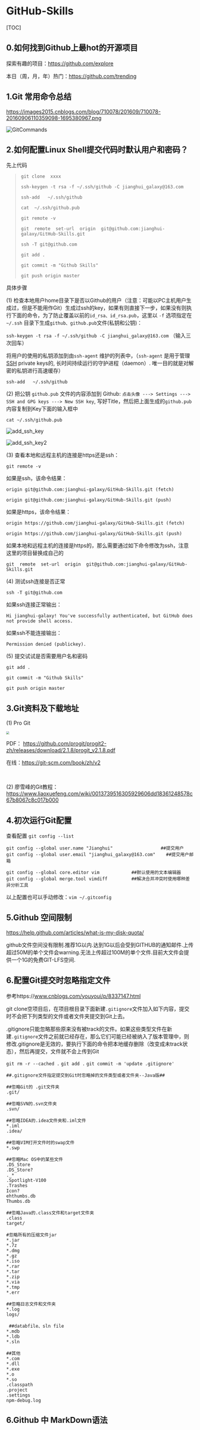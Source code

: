 # GitHub-Skills



[TOC]

## 0.如何找到Github上最hot的开源项目

探索有趣的项目：https://github.com/explore

本日（周，月，年）热门：https://github.com/trending





## 1.Git 常用命令总结

 https://images2015.cnblogs.com/blog/710078/201609/710078-20160906110359098-1695380967.png

 ![GitCommands](imgs/GitCommands.png)





## 2.如何配置Linux Shell提交代码时默认用户和密码？

先上代码

> `git clone  xxxx`
>
> `ssh-keygen -t rsa -f ~/.ssh/github -C jianghui_galaxy@163.com`
>
> `ssh-add   ~/.ssh/github`
>
> `cat  ~/.ssh/github.pub`
>
> `git remote -v`
>
> `git  remote  set-url  origin  git@github.com:jianghui-galaxy/GitHub-Skills.git`
>
> `ssh -T git@github.com`
>
> 
>
> `git add .`
>
> `git commit -m "Github Skills"`
>
> `git push origin master`



具体步骤

(1) 检查本地用户home目录下是否以Github的用户（注意：可能以PC主机用户生成过，但是不能用作Git）生成过ssh的key，如果有则直接下一步，如果没有则执行下面的命令，为了防止覆盖以前的`id_rsa、id_rsa.pub`，这里以 `-f` 选项指定在`~/.ssh` 目录下生成`github、github.pub`文件(私钥和公钥)：

`ssh-keygen -t rsa -f ~/.ssh/github -C jianghui_galaxy@163.com` （输入三次回车）

将用户的使用的私钥添加到由`ssh-agent` 维护的列表中，（`ssh-agent` 是用于管理[SSH](https://kb.iu.edu/d/aelc) private keys的, 长时间持续运行的守护进程（daemon）. 唯一目的就是对解密的私钥进行高速缓存）

`ssh-add   ~/.ssh/github`



(2) 把公钥 `github.pub` 文件的内容添加到 Github:  `点击头像 ---> Settings ---> SSH and GPG keys ---> New SSH key`, 写好Title，然后把上面生成的`github.pub`内容复制到Key下面的输入框中

`cat ~/.ssh/github.pub`

 ![add_ssh_key](imgs/add_ssh_key.png)

 ![add_ssh_key2](imgs/add_ssh_key2.png)



(3) 查看本地和远程主机的连接是https还是ssh：

`git remote -v`

如果是ssh，该命令结果：

`origin	git@github.com:jianghui-galaxy/GitHub-Skills.git (fetch)`

`origin	git@github.com:jianghui-galaxy/GitHub-Skills.git (push)`

如果是https，该命令结果：

`origin	https://github.com/jianghui-galaxy/GitHub-Skills.git (fetch)`

`origin	https://github.com/jianghui-galaxy/GitHub-Skills.git (push)`



如果本地和远程主机的连接是https的，那么需要通过如下命令修改为ssh，注意这里的项目替换成自己的

`git  remote  set-url  origin  git@github.com:jianghui-galaxy/GitHub-Skills.git` 



(4) 测试ssh连接是否正常

 `ssh -T git@github.com`

如果ssh连接正常输出：

`Hi jianghui-galaxy! You've successfully authenticated, but GitHub does not provide shell access.`

如果ssh不能连接输出：

`Permission denied (publickey).`



(5) 提交试试是否需要用户名和密码

`git add .`

`git commit -m "Github Skills"`

`git push origin master`



## 3.Git资料及下载地址

(1) Pro Git

 <img src="https://git-scm.com/images/progit2.png" style="zoom:50%" />

PDF： https://github.com/progit/progit2-zh/releases/download/2.1.8/progit_v2.1.8.pdf

在线：https://git-scm.com/book/zh/v2

​	

(2) 廖雪峰的Git教程：https://www.liaoxuefeng.com/wiki/0013739516305929606dd18361248578c67b8067c8c017b000



## 4.初次运行Git配置



查看配置 `git config --list`

```
git config --global user.name "Jianghui"				  ##提交用户
git config --global user.email "jianghui_galaxy@163.com"    ##提交用户邮箱

git config --global core.editor vim            ##默认使用的文本编辑器
git config --global merge.tool vimdiff         ##解决合并冲突时使用哪种差异分析工具

```

以上配置也可以手动修改：`vim ~/.gitconfig`



## 5.Github 空间限制

https://help.github.com/articles/what-is-my-disk-quota/

github文件空间没有限制.推荐1G以内.达到1G以后会受到GITHUB的通知邮件.上传超过50M的单个文件会warning.无法上传超过100M的单个文件.目前大文件会提供一个1G的免费GIT-LFS空间.



## 6.配置Git提交时忽略指定文件

参考https://www.cnblogs.com/youyoui/p/8337147.html

git clone空项目后，在项目根目录下面新建`.gitignore`文件加入如下内容，提交时不会把下列类型的文件或者文件夹提交到Git上去。

.gitignore只能忽略那些原来没有被track的文件。如果这些类型文件在新建`.gitignore`文件之前就已经存在，那么它们可能已经被纳入了版本管理中，则修改.gitignore是无效的，要执行下面的命令把本地缓存删除（改变成未track状态），然后再提交，文件就不会上传到Git

`git rm -r --cached .`
`git add .`
`git commit -m 'update .gitignore'`



```
##.gitignore文件指定提交到Git时忽略掉的文件类型或者文件夹--Java版##

##忽略Git的 .git文件夹
.git/

##忽略SVN的.svn文件夹
.svn/

##忽略IDEA的.idea文件夹和.iml文件
*.iml
.idea/

##忽略VIM打开文件时的swap文件
*.swp

##忽略Mac OS中的某些文件
.DS_Store  
.DS_Store?  
._*  
.Spotlight-V100  
.Trashes  
Icon?  
ehthumbs.db  
Thumbs.db  

##忽略Java的.class文件和target文件夹
.class
target/

#忽略所有的压缩文件jar
*.jar 
*.7z  
*.dmg  
*.gz  
*.iso   
*.rar  
*.tar  
*.zip  
*.via
*.tmp
*.err 

##忽略日志文件和文件夹
*.log
logs/

 ##databfile、sln file
*.mdb  
*.ldb  
*.sln   

##其他
*.com  
*.dll  
*.exe  
*.o  
*.so  
.classpath
.project
.settings
npm-debug.log

```





## 6.Github 中 MarkDown语法

 

















